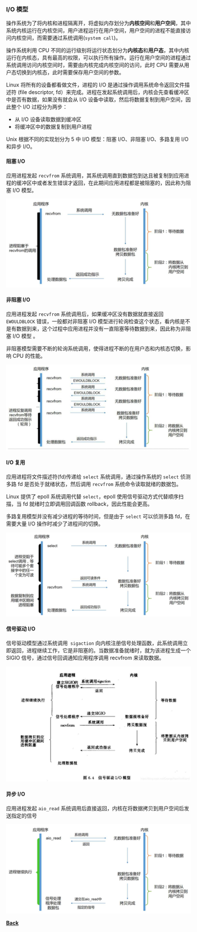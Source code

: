 ### I/O 模型

操作系统为了将内核和进程隔离开，将虚拟内存划分为**内核空间**和**用户空间**，其中系统内核运行在内核空间，用户进程运行在用户空间，用户空间的进程不能直接访问内核空间，而需要通过系统调用(`system call`)。

操作系统利用 CPU 不同的运行级别将运行状态划分为**内核态**和**用户态**，其中内核运行在内核态，具有最高的权限，可以执行所有操作。运行在用户空间的进程通过系统调用访问内核空间时，需要由内核完成内核空间的访问，此时 CPU 需要从用户态切换到内核态，此时需要保存用户空间的参数。

Linux 将所有的设备都看做文件，进程的 I/O 是通过操作调用系统命令返回文件描述符 (file descriptor, fd）来完成。进程在发起系统调用后，内核会先查看缓冲区中是否有数据，如果没有就会从 I/O 设备中读取，然后将数据复制到用户空间，因此整个 I/O 过程分为两步：

- 从 I/O 设备读取数据到缓冲区
- 将缓冲区中的数据复制到用户进程

Unix 根据不同的实现划分为 5 中 I/O 模型：阻塞 I/O、非阻塞 I/O、多路复用 I/O 和异步 I/O。


#### 阻塞 I/O

应用进程发起 `recvfrom` 系统调用，其系统调用直到数据包到达且被复制到应用进程的缓冲区中或者发生错误才返回，在此期间应用进程都是被阻塞的，因此称为阻塞 I/O 模型。

![阻塞 IO](../resources/bio.png)

#### 非阻塞 I/O

应用进程发起 `recvfrom` 系统调用后，如果缓冲区没有数据就直接返回 `EWOULDBLOCK` 错误，一般都对非阻塞 I/O 模型进行轮询检查这个状态，看内核是不是有数据到来，这个过程中应用进程并没有一直阻塞等待数据到来，因此称为非阻塞 I/O 模型 。

非阻塞模型需要不断的轮询系统调用，使得进程不断的在用户态和内核态切换，影响 CPU 的性能。

![非阻塞 IO](../resources/nio.png)

#### I/O 复用

应用进程将文件描述符(fd)传递给 `select` 系统调用，通过操作系统的 `select` 侦测多路 fd 是否处于就绪状态，然后调用 `recvfrom` 系统命令读取就绪的数据包。

Linux 提供了 epoll 系统调用代替 `select`，epoll 使用信号驱动方式代替顺序扫描，当 fd 就绪时立即调用回调函数 rollback，因此性能会更高。

多路复用模型并没有减少进程的等待时间，但是由于 `select` 可以侦测多路 fd，在需要大量 I/O 操作时减少了进程间的切换。

![多路复用](../resources/selector.png)

#### 信号驱动 I/O

信号驱动模型通过系统调用` sigaction` 向内核注册信号处理函数，此系统调用立即返回，进程继续工作，它是非阻塞的。当数据准备就绪时，就为该进程生成一个 SIGIO 信号，通过信号回调通知应用程序调用 recvfrom 来读取数据。

![信号驱动](../resources/signal.png)

#### 异步 I/O

应用进程发起 `aio_read` 系统调用后直接返回，内核在将数据拷贝到用户空间后发送指定的信号

![异步 IO](../resources/aio.png)


**[Back](../)**

